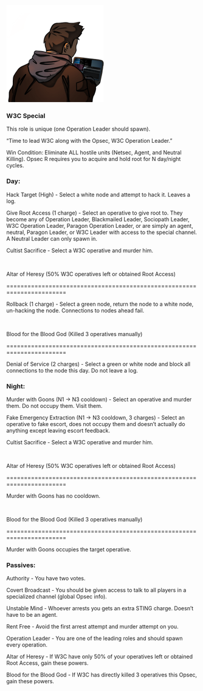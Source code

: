 ![w3coperationleader.png](Images/w3coperationleader.png)

### **W3C Special**

This role is unique (one Operation Leader should spawn).

“Time to lead W3C along with the Opsec, W3C Operation Leader.”

Win Condition: Eliminate ALL hostile units (Netsec, Agent, and Neutral Killing). Opsec R requires you to acquire and hold root for N day/night cycles.

### **Day:**

Hack Target (High) - Select a white node and attempt to hack it. Leaves a log.

Give Root Access (1 charge) - Select an operative to give root to. They become any of Operation Leader, Blackmailed Leader, Sociopath Leader, W3C Operation Leader, Paragon Operation Leader, or are simply an agent, neutral, Paragon Leader, or W3C Leader with access to the special channel. A Neutral Leader can only spawn in.

Cultist Sacrifice - Select a W3C operative and murder him.

<br>

Altar of Heresy (50% W3C operatives left or obtained Root Access)

=======================================================================

Rollback (1 charge) - Select a green node, return the node to a white node, un-hacking the node. Connections to nodes ahead fail.

<br>

Blood for the Blood God (Killed 3 operatives manually)

=======================================================================

Denial of Service (2 charges) - Select a green or white node and block all connections to the node this day. Do not leave a log.

### **Night:**

Murder with Goons (N1 -> N3 cooldown) - Select an operative and murder them. Do not occupy them. Visit them.

Fake Emergency Extraction (N1 -> N3 cooldown, 3 charges) - Select an operative to fake escort, does not occupy them and doesn’t actually do anything except leaving escort feedback.

Cultist Sacrifice - Select a W3C operative and murder him.

<br>

Altar of Heresy (50% W3C operatives left or obtained Root Access)

=======================================================================

Murder with Goons has no cooldown.

<br>

Blood for the Blood God (Killed 3 operatives manually)

=======================================================================

Murder with Goons occupies the target operative.

### **Passives:**

Authority - You have two votes.

Covert Broadcast - You should be given access to talk to all players in a specialized channel (global Opsec info).

Unstable Mind - Whoever arrests you gets an extra STING charge. Doesn’t have to be an agent.

Rent Free - Avoid the first arrest attempt and murder attempt on you.

Operation Leader - You are one of the leading roles and should spawn every operation.

Altar of Heresy - If W3C have only 50% of your operatives left or obtained Root Access, gain these powers.

Blood for the Blood God - If W3C has directly killed 3 operatives this Opsec, gain these powers.